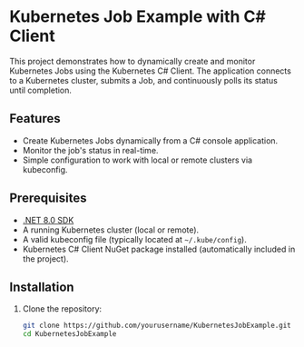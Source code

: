 # Kubernetes Job Example with C# Client

This project demonstrates how to dynamically create and monitor Kubernetes Jobs using the Kubernetes C# Client. The application connects to a Kubernetes cluster, submits a Job, and continuously polls its status until completion.

## Features

- Create Kubernetes Jobs dynamically from a C# console application.
- Monitor the job's status in real-time.
- Simple configuration to work with local or remote clusters via kubeconfig.

## Prerequisites

- [.NET 8.0 SDK](https://dotnet.microsoft.com/download)
- A running Kubernetes cluster (local or remote).
- A valid kubeconfig file (typically located at `~/.kube/config`).
- Kubernetes C# Client NuGet package installed (automatically included in the project).

## Installation

1. Clone the repository:
   ```bash
   git clone https://github.com/yourusername/KubernetesJobExample.git
   cd KubernetesJobExample
